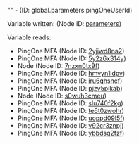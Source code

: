 "" - (ID: global.parameters.pingOneUserId)

Variable written:
 (Node ID: [parameters](../nodes/parameters.md))

Variable reads:
* PingOne MFA (Node ID: [2yjiwd8na2](../nodes/2yjiwd8na2.md))
* PingOne MFA (Node ID: [5y2z6x314y](../nodes/5y2z6x314y.md))
* Node (Node ID: [7nzxn0tx9f](../nodes/7nzxn0tx9f.md))
* PingOne MFA (Node ID: [hmvyn1idpv](../nodes/hmvyn1idpv.md))
* PingOne MFA (Node ID: [iru6qhsncf](../nodes/iru6qhsncf.md))
* PingOne MFA (Node ID: [pjzv5pikab](../nodes/pjzv5pikab.md))
* Node (Node ID: [s0wuh3cmeu](../nodes/s0wuh3cmeu.md))
* PingOne MFA (Node ID: [slu740f2kg](../nodes/slu740f2kg.md))
* PingOne MFA (Node ID: [te6t0zwohr](../nodes/te6t0zwohr.md))
* PingOne MFA (Node ID: [uoppd09l5f](../nodes/uoppd09l5f.md))
* PingOne MFA (Node ID: [v92cr3znpj](../nodes/v92cr3znpj.md))
* PingOne MFA (Node ID: [ybbdsq2fzf](../nodes/ybbdsq2fzf.md))
